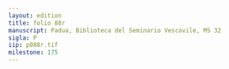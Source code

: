 ```yaml
---
layout: edition
title: folio 88r
manuscript: Padua, Biblioteca del Seminario Vescovile, MS 32
sigla: P
iip: p088r.tif
milestone: 175
---
```

